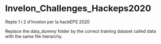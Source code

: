 # Invelon_Challenges_Hackeps2020
Repte 1 i 2 d'Invelon per la hackEPS 2020

Replace the data_dummy folder by the correct training dataset called data with the same file hierarchy.
